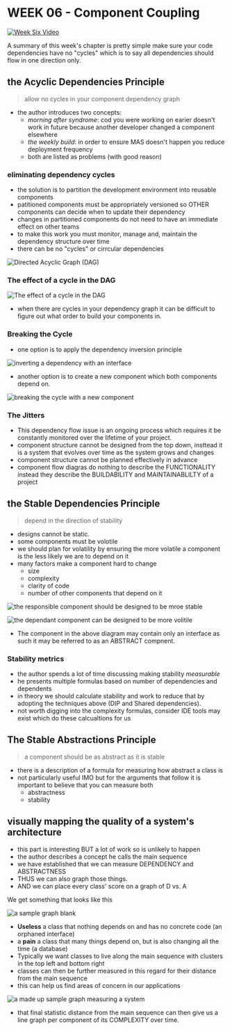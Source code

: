 # WEEK 06 - Component Coupling

[![Week Six Video](https://img.youtube.com/vi/9FfKqlJToGU/0.jpg)](https://www.youtube.com/watch?v=9FfKqlJToGU)

A summary of this week's chapter is pretty simple make sure your code dependencies have no "cycles" which is to say all dependencies should flow in one direction only.

## the Acyclic Dependencies Principle

> allow no cycles in your component dependency graph

- the author introduces two concepts:
  - *morning after syndrome*: cod you were working on earier doesn't work in future because another developer changed a component elsewhere
  - *the weekly build*: in order to ensure MAS doesn't happen you reduce deployment frequency
  - both are listed as problems (with good reason)
  
### eliminating dependency cycles

- the solution is to partition the development environment into reusable components
- patitioned components must be appropriately versioned so OTHER components can decide when to update their dependency
- changes in partitioned components do not need to have an immediate effect on other teams
- to make this work you must monitor, manage and, maintain the dependency structure over time
- there can be no "cycles" or cirrcular dependencies

![Directed Acyclic Graph (DAG)](https://user-images.githubusercontent.com/355561/133002424-901c9ee9-98c3-439f-94d9-111c56fcac4b.png)

### The effect of a cycle in the DAG

![The effect of a cycle in the DAG](https://user-images.githubusercontent.com/355561/133002634-ec9ef62c-8e88-412f-8c47-32faa3365502.png)

- when there are cycles in your dependency graph it can be difficult to figure out what order to build your components in.

### Breaking the Cycle

- one option is to apply the dependency inversion principle

![inverting a dependency with an interface](https://user-images.githubusercontent.com/355561/133002927-c9921ea1-88a2-43d6-b971-89ca402d8442.png)

- another option is to create a new component which both components depend on.

![breaking the cycle with a new component](https://user-images.githubusercontent.com/355561/133003150-59faf94a-6798-4318-97e9-a968a55944dd.png)

### The Jitters

- This dependency flow issue is an ongoing process which requires it be constantly monitored over the lifetime of your project.
- component structure cannot be designed from the top down, insttead it is a system that evolves over time as the system  grows and changes
- component structure cannot be planned effectively in advance
- component flow diagras do nothing to describe the FUNCTIONALITY instead they describe the BUILDABILITY and MAINTAINABLILTY of a project

## the Stable Dependencies Principle

> depend in the direction of stability

- designs cannot be static.
- some components must be volotile
- we should plan for volatility by ensuring the more volatile a component is the less likely we are to depend on it
- many factors make a component hard to change
  - size
  - complexity
  - clarity of code
  - number of other components that depend on it

![the responsible component should be designed to be mroe stable](https://user-images.githubusercontent.com/355561/133003658-c04729fb-36ed-4034-b698-3b75e19638c8.png)

![the dependant component can be designed to be more volitile](https://user-images.githubusercontent.com/355561/133003706-a7dbcd7f-2537-4413-872e-c0b83ffb40b6.png)

- The component in the above diagram may contain only an interface as such it may be referred to as an ABSTRACT compnent.

### Stability metrics

- the author spends a lot of time discussing making stability _measurable_
- he presents multiple formulas based on number of dependencies and dependents
- in theory we should calculate stability and work to reduce that by adopting the techniques above (DIP and Shared dependencies).
- not worth digging into the complexity formulas, consider IDE tools may exist which do these calcualtions for us

## The Stable Abstractions Principle
 
> a component should be as abstract as it is stable

- there is a description of a formula for measuring how abstract a class is
- not particularly useful IMO but for the arguments that follow it is important to believe that you can measure both
  - abstractness
  - stability

## visually mapping the quality of a system's architecture

- this part is interesting BUT a lot of work so is unlikely to happen
- the author describes a concept he calls the main sequence
- we have established that we can measure DEPENDENCY and ABSTRACTNESS
- THUS we can also graph those things.
- AND we can place every class' score on a graph of D vs. A

We get something that looks like this 

![a sample graph blank](https://user-images.githubusercontent.com/355561/133009578-370117ff-f576-4b75-b685-22000ddd7712.png)

- **Useless** a class that nothing depends on and has no concrete code (an orphaned interface)
- a **pain** a class that many things depend on, but is also changing all the time (a database)
- Typically we want classes to live along the main sequence with clusters in the top left and bottom right
- classes can then be further measured in this regard for their distance from the main sequence
- this can help us find areas of concern in our applications

![a made up sample graph measuring a system](https://user-images.githubusercontent.com/355561/133009910-bc4ff233-a718-463d-8288-eb55f662673f.png)

- that final statistic distance from the main sequence can then give us a line graph per component of its COMPLEXITY over time.

